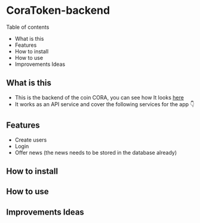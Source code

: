 # CoraToken-backend
Table of contents
- What is this
- Features
- How to install
- How to use
- Improvements Ideas


## What is this
- This is the backend of the coin CORA, you can see how It looks [here](https://github.com/RolandoDrRobot/CoraToken-FrontEnd)
- It works as an API service and cover the following services for the app 👇

## Features
- Create users
- Login
- Offer news (the news needs to be stored in the database already)


## How to install


## How to use


## Improvements Ideas
